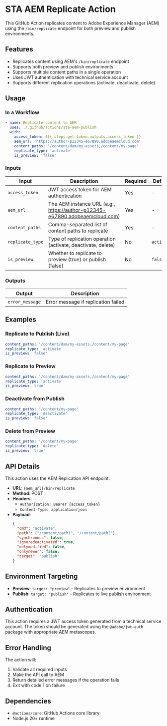 # STA AEM Replicate Action

This GitHub Action replicates content to Adobe Experience Manager (AEM) using the `/bin/replicate` endpoint for both preview and publish environments.

## Features

- Replicates content using AEM's `/bin/replicate` endpoint
- Supports both preview and publish environments
- Supports multiple content paths in a single operation
- Uses JWT authentication with technical service account
- Supports different replication operations (activate, deactivate, delete)

## Usage

### In a Workflow

```yaml
- name: Replicate content to AEM
  uses: ./.github/actions/sta-aem-publish
  with:
    access_token: ${{ steps.get-token.outputs.access_token }}
    aem_url: 'https://author-p12345-e67890.adobeaemcloud.com'
    content_paths: '/content/dam/my-assets,/content/my-page'
    replicate_type: 'activate'
    is_preview: 'false'
```

### Inputs

| Input | Description | Required | Default |
|-------|-------------|----------|---------|
| `access_token` | JWT access token for AEM authentication | Yes | - |
| `aem_url` | The AEM instance URL (e.g., https://author-p12345-e67890.adobeaemcloud.com) | Yes | - |
| `content_paths` | Comma-separated list of content paths to replicate | Yes | - |
| `replicate_type` | Type of replication operation (activate, deactivate, delete) | No | `activate` |
| `is_preview` | Whether to replicate to preview (true) or publish (false) | No | `false` |

### Outputs

| Output | Description |
|--------|-------------|
| `error_message` | Error message if replication failed |

## Examples

### Replicate to Publish (Live)
```yaml
content_paths: '/content/dam/my-assets,/content/my-page'
replicate_type: 'activate'
is_preview: 'false'
```

### Replicate to Preview
```yaml
content_paths: '/content/dam/my-assets,/content/my-page'
replicate_type: 'activate'
is_preview: 'true'
```

### Deactivate from Publish
```yaml
content_paths: '/content/my-page'
replicate_type: 'deactivate'
is_preview: 'false'
```

### Delete from Preview
```yaml
content_paths: '/content/my-page'
replicate_type: 'delete'
is_preview: 'true'
```

## API Details

This action uses the AEM Replication API endpoint:
- **URL**: `{aem_url}/bin/replicate`
- **Method**: POST
- **Headers**: 
  - `Authorization: Bearer {access_token}`
  - `Content-Type: application/json`
- **Payload**:
  ```json
  {
    "cmd": "activate",
    "path": ["/content/path1", "/content/path2"],
    "synchronous": false,
    "ignoredeactivated": true,
    "onlymodified": false,
    "onlynewer": false,
    "target": "publish"
  }
  ```

## Environment Targeting

- **Preview**: `target: "preview"` - Replicates to preview environment
- **Publish**: `target: "publish"` - Replicates to live publish environment

## Authentication

This action requires a JWT access token generated from a technical service account. The token should be generated using the `@adobe/jwt-auth` package with appropriate AEM metascopes.

## Error Handling

The action will:
1. Validate all required inputs
2. Make the API call to AEM
3. Return detailed error messages if the operation fails
4. Exit with code 1 on failure

## Dependencies

- `@actions/core`: GitHub Actions core library
- Node.js 20+ runtime 